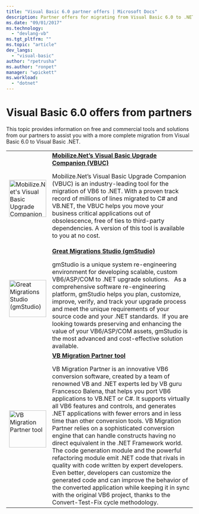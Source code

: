 ```yaml
---
title: "Visual Basic 6.0 partner offers | Microsoft Docs"
description: Partner offers for migrating from Visual Basic 6.0 to .NET.
ms.date: "09/01/2017"
ms.technology: 
  - "devlang-vb"
ms.tgt_pltfrm: ""
ms.topic: "article"
dev_langs: 
  - "visual-basic"
author: "rpetrusha"
ms.author: "ronpet"
manager: "wpickett"
ms.workload: 
  - "dotnet"
---
```


# Visual Basic 6.0 offers from partners

This topic provides information on free and commercial tools and solutions from our partners to assist you with a more complete migration from Visual Basic 6.0 to Visual Basic .NET.

<table>
  <tr>
    <td><img src="media/vbuc.png" alt="Mobilize.Net's Visual Basic Upgrade Companion (VBUC)" width="100" /> </td>  
    <td><strong><a href="mobilize-net.md">Mobilize.Net’s Visual Basic Upgrade Companion (VBUC)</a></strong><p> 
Mobilize.Net’s Visual Basic Upgrade Companion (VBUC) is an industry-leading tool for the migration of VB6 to .NET. With a proven track record of millions of lines migrated to C# and VB.NET, the VBUC helps you move your business critical applications out of obsolescence, free of ties to third-party dependencies. A version of this tool is available to you at no cost.</td>
  </tr>
  <tr>
    <td><img src="media/gmstudio.png" alt="Great Migrations Studio (gmStudio)" width="100" /> </td>
    <td><strong><a href="gmstudio.md">Great Migrations Studio (gmStudio)</a></strong></p> 
gmStudio is a unique system re-engineering environment for developing scalable, custom VB6/ASP/COM to .NET upgrade solutions.   As a comprehensive software re-engineering platform, gmStudio helps you plan, customize, improve, verify, and track your upgrade process and meet the unique requirements of your source code and your .NET standards.  If you are looking towards preserving and enhancing the value of your VB6/ASP/COM assets, gmStudio is the most advanced and cost-effective solution available. </td> 
  </tr>
  <tr>
    <td><img src="media/migrationvb.jpg" alt="VB Migration Partner tool" width="100" /></td>
    <td><strong><a href="http://vbmigration.com">VB Migration Partner tool</a></strong></p>VB Migration Partner is an innovative VB6 conversion software, created by a team of renowned VB and .NET experts led by VB guru Francesco Balena, that helps you port VB6 applications to VB.NET or C#. It supports virtually all VB6 features and controls, and generates .NET applications with fewer errors and in less time than other conversion tools. VB Migration Partner relies on a sophisticated conversion engine that can handle constructs having no direct equivalent in the .NET Framework world. The code generation module and the powerful refactoring module emit .NET code that rivals in quality with code written by expert developers. Even better, developers can customize the generated code and can improve the behavior of the converted application while keeping it in sync with the original VB6 project, thanks to the Convert-Test-Fix cycle methodology.</td>
  </tr>
</table>
